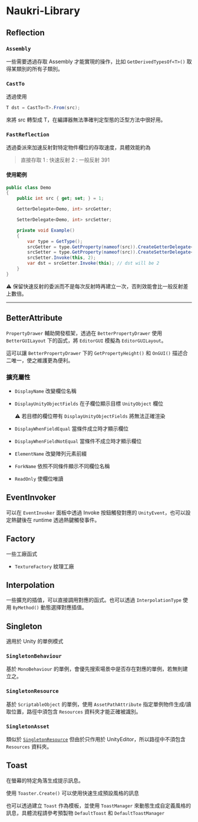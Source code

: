 # Naukri-Library

## Reflection

### `Assembly`

一些需要透過存取 Assembly 才能實現的操作，比如 `GetDerivedTypesOf<T>()` 取得某類別的所有子類別。

### `CastTo`

透過使用

```cs
T dst = CastTo<T>.From(src);
```

來將 src 轉型成 T，在編譯器無法準確判定型態的泛型方法中很好用。

### `FastReflection`

透過委派來加速反射對特定物件欄位的存取速度，具體效能約為

> 直接存取 1 : 快速反射 2 : 一般反射 391

#### 使用範例

```cs
public class Demo
{
    public int src { get; set; } = 1;

    GetterDelegate<Demo, int> srcGetter;

    SetterDelegate<Demo, int> srcSetter;

    private void Example()
    {
        var type = GetType();
        srcGetter = type.GetProperty(nameof(src)).CreateGetterDelegate<Demo, int>();
        srcSetter = type.GetProperty(nameof(src)).CreateSetterDelegate<Demo, int>();
        srcSetter.Invoke(this, 2);
        var dst = srcGetter.Invoke(this); // dst will be 2
    }
}
```

⚠️ 保留快速反射的委派而不是每次反射時再建立一次，否則效能會比一般反射差上數倍。

---

## BetterAttribute

`PropertyDrawer` 輔助開發框架，透過在 `BetterPropertyDrawer` 使用 `BetterGUILayout` 下的函式，將 `EditorGUI` 模擬為 `EditorGUILayout`。

這可以讓 `BetterPropertyDrawer` 下的 `GetPropertyHeight()` 和 `OnGUI()` 描述合二唯一，使之維護更為便利。

### 擴充屬性

- `DisplayName` 改變欄位名稱
- `DisplayUnityObjectFields` 在子欄位顯示目標 `UnityObject` 欄位
  
  ⚠️ 若目標的欄位帶有 `DisplayUnityObjectFields` 將無法正確渲染
- `DisplayWhenFieldEqual` 當條件成立時才顯示欄位
- `DisplayWhenFieldNotEqual` 當條件不成立時才顯示欄位
- `ElementName` 改變陣列元素前綴
- `ForkName` 依照不同條件顯示不同欄位名稱
- `ReadOnly` 使欄位唯讀

## EventInvoker

可以在 `EventInvoker` 面板中透過 Invoke 按鈕觸發對應的 `UnityEvent`，也可以設定熱鍵後在 runtime 透過熱鍵觸發事件。

## Factory

一些工廠函式

- `TextureFactory` 紋理工廠

## Interpolation

一些擴充的插值，可以直接調用對應的函式。也可以透過 `InterpolationType` 使用 `ByMethod()` 動態選擇對應插值。

## Singleton

適用於 Unity 的單例模式

### `SingletonBehaviour`

基於 `MonoBehaviour` 的單例，會優先搜索場景中是否存在對應的單例，若無則建立之。

### `SingletonResource`

基於 `ScriptableObject` 的單例，使用 `AssetPathAttribute` 指定單例物件生成/讀取位置，路徑中須包含 `Resources` 資料夾才能正確被識別。

### `SingletonAsset`

類似於 [`SingletonResource`](#SingletonResource) 但由於只作用於 UnityEditor，所以路徑中不須包含 `Resources` 資料夾。

## Toast

在螢幕的特定角落生成提示訊息。

使用 `Toaster.Create()` 可以使用快速生成預設風格的訊息

也可以透過建立 `Toast` 作為模板，並使用 `ToastManager` 來動態生成自定義風格的訊息，具體流程請參考預製物 `DefaultToast` 和 `DefaultToastManager`

